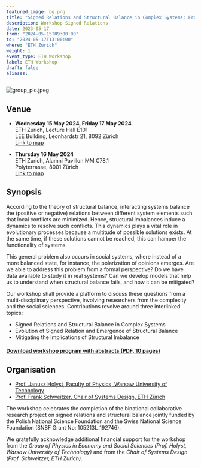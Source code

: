 ```yaml
---
featured_image: bg.png
title: "Signed Relations and Structural Balance in Complex Systems: From Data to Models"
description: Workshop Signed Relations
date: 2023-05-17
from: "2024-05-15T09:00:00"
to: "2024-05-17T13:00:00"
where: "ETH Zurich"
weight: 1
event_type: ETH Workshop
label: ETH Workshop
draft: false
aliases:
---
```


![group_pic.jpeg](group_pic.jpeg)

## Venue

- **Wednesday 15 May 2024, Friday 17 May 2024** <br>
ETH Zurich, Lecture Hall E101 <br>
LEE Building, Leonhardstr 21, 8092 Zürich</br>
[Link to map](https://maps.app.goo.gl/RSMt8v2HxA6x8u9y7)

- **Thursday 16 May 2024** <br>
ETH Zurich, Alumni Pavillon MM C78.1 <br>
Polyterrasse, 8001 Zürich</br>
[Link to map](https://maps.app.goo.gl/aAJoQiEjWewFy1DFA)


## Synopsis

According to the theory of structural balance, interacting systems balance the (positive or negative) relations between different system elements such that local conflicts are minimized. Hence, structural imbalances induce a dynamics to resolve such conflicts. This dynamics plays a vital role in evolutionary processes because a multitude of possible solutions exists. At the same time, if these solutions cannot be reached, this can hamper the functionality of systems. 

This general problem also occurs in social systems, where instead of a more balanced state, for instance, the polarization of opinions emerges. Are we able to address this problem from a formal perspective? Do we have data available to study it in real systems? Can we develop models that help us to understand when structural balance fails, and how it can be mitigated?

Our workshop shall provide a platform to discuss these questions from a multi-disciplinary perspective, involving researchers from the complexity and the social sciences. 
Contributions revolve around three interlinked topics: <BR>

- Signed Relations and Structural Balance in Complex Systems
- Evolution of Signed Relation and Emergence of Structural Balance
- Mitigating the Implications of Structural Imbalance


#### [Download workshop program with abstracts (PDF, 10 pages)](Workshop-Abstracts.pdf)

## Organisation

- [Prof. Janusz Holyst, Faculty of Physics, Warsaw University of Technology](http://www.if.pw.edu.pl/~jholyst/persen.php/)
- [Prof. Frank Schweitzer, Chair of Systems Design, ETH Zürich](https://www.sg.ethz.ch)

The workshop celebrates the completion of the binational
collaborative research project on signed relations and
structural balance jointly funded by the Polish National
Science Foundation and the Swiss National
Science Foundation (SNSF Grant No: 105213L_192746). 

We gratefully acknowledge 
additional financial support for the workshop from the *Group
of Physics in Economy and Social Sciences (Prof. Holyst,
Warsaw University of Technology)* and from the *Chair of Systems Design
(Prof. Schweitzer, ETH Zurich)*.
